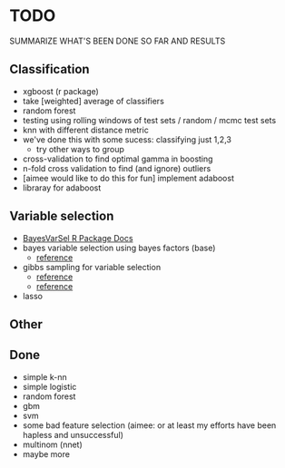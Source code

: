 # TODO

SUMMARIZE WHAT'S BEEN DONE SO FAR AND RESULTS

## Classification

* xgboost (r package)
* take [weighted] average of classifiers
* random forest
* testing using rolling windows of test sets / random / mcmc test sets
* knn with different distance metric
* we've done this with some sucess: classifying just 1,2,3
    * try other ways to group
* cross-validation to find optimal gamma in boosting
* n-fold cross validation to find (and ignore) outliers
* [aimee would like to do this for fun] implement adaboost
* libraray for adaboost

## Variable selection

* [BayesVarSel R Package Docs](https://cran.r-project.org/web/packages/BayesVarSel/BayesVarSel.pdf)
* bayes variable selection using bayes factors (base)
    * [reference](https://projecteuclid.org/download/pdf_1/euclid.ba/1340370391)
* gibbs sampling for variable selection
    * [reference](http://www.cs.berkeley.edu/~russell/classes/cs294/f05/papers/george+mcculloch-1993.pdf)
    * [reference](http://citeseerx.ist.psu.edu/viewdoc/download?doi=10.1.1.57.4258&rep=rep1&type=pdf)
* lasso

## Other

## Done

* simple k-nn
* simple logistic
* random forest
* gbm
* svm
* some bad feature selection (aimee: or at least my efforts have been hapless and unsuccessful)
* multinom (nnet)
* maybe more

